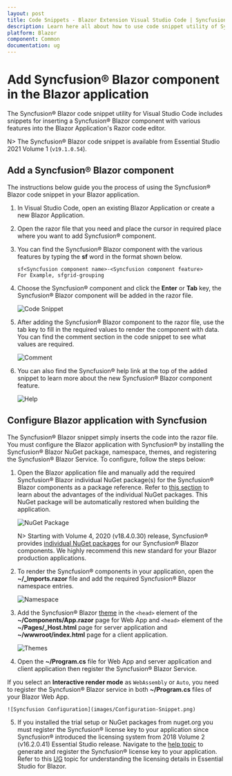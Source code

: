 ```yaml
---
layout: post
title: Code Snippets - Blazor Extension Visual Studio Code | Syncfusion
description: Learn here all about how to use code snippet utility of Syncfusion Blazor Extension for Visual Studio Code and much more.
platform: Blazor
component: Common
documentation: ug
---
```


# Add Syncfusion&reg; Blazor component in the Blazor application

The Syncfusion&reg; Blazor code snippet utility for Visual Studio Code includes snippets for inserting a Syncfusion&reg; Blazor component with various features into the Blazor Application's Razor code editor.

   N> The Syncfusion&reg; Blazor code snippet is available from Essential Studio 2021 Volume 1 (`v19.1.0.54`).

## Add a Syncfusion&reg; Blazor component

The instructions below guide you the process of using the Syncfusion&reg; Blazor code snippet in your Blazor application.

1. In Visual Studio Code, open an existing Blazor Application or create a new Blazor Application.

2. Open the razor file that you need and place the cursor in required place where you want to add Syncfusion&reg; component.

3. You can find the Syncfusion&reg; Blazor component with the various features by typing the **sf** word in the format shown below.

    ```
    sf<Syncfusion component name>-<Syncfusion component feature>
    For Example, sfgrid-grouping
    ```
4. Choose the Syncfusion&reg; component and click the **Enter** or **Tab** key, the Syncfusion&reg; Blazor component will be added in the razor file.

    ![Code Snippet](images/codesnippet.gif)

5. After adding the Syncfusion&reg; Blazor component to the razor file, use the tab key to fill in the required values to render the component with data. You can find the comment section in the code snippet to see what values are required.

    ![Comment](images/Comment.png)

6. You can also find the Syncfusion&reg; help link at the top of the added snippet to learn more about the new Syncfusion&reg; Blazor component feature.

    ![Help](images/Help.png)

## Configure Blazor application with Syncfusion

The Syncfusion&reg; Blazor snippet simply inserts the code into the razor file. You must configure the Blazor application with Syncfusion&reg; by installing the Syncfusion&reg; Blazor NuGet package, namespace, themes, and registering the Syncfusion&reg; Blazor Service. To configure, follow the steps below:

1. Open the Blazor application file and manually add the required Syncfusion&reg; Blazor individual NuGet package(s) for the Syncfusion&reg; Blazor components as a package reference. Refer to [this section](https://blazor.syncfusion.com/documentation/nuget-packages#benefits-of-using-individual-nuget-packages) to learn about the advantages of the individual NuGet packages. This NuGet package will be automatically restored when building the application.

    ![NuGet Package](images/NuGet-Snippet.png)

    N> Starting with Volume 4, 2020 (v18.4.0.30) release, Syncfusion&reg; provides [individual NuGet packages](https://blazor.syncfusion.com/documentation/nuget-packages) for our Syncfusion&reg; Blazor components. We highly recommend this new standard for your Blazor production applications.

2. To render the Syncfusion&reg; components in your application, open the **~/_Imports.razor** file and add the required Syncfusion&reg; Blazor namespace entries.

    ![Namespace](images/Namespace-Snippet.png)

3. Add the Syncfusion&reg; Blazor [theme](https://blazor.syncfusion.com/documentation/appearance/themes) in the `<head>` element of the **~/Components/App.razor** page for Web App and `<head>` element of the **~/Pages/_Host.html** page for server application and **~/wwwroot/index.html** page for a client application.

    ![Themes](images/Themes-Snippet.png)

4. Open the **~/Program.cs** file for Web App and server application and client application then register the Syncfusion&reg; Blazor Service.

If you select an **Interactive render mode** as `WebAssembly` or `Auto`, you need to register the Syncfusion&reg; Blazor service in both **~/Program.cs** files of your Blazor Web App.

    ![Syncfusion Configuration](images/Configuration-Snippet.png)

5. If you installed the trial setup or NuGet packages from nuget.org you must register the Syncfusion&reg; license key to your application since Syncfusion&reg; introduced the licensing system from 2018 Volume 2 (v16.2.0.41) Essential Studio release. Navigate to the [help topic](https://help.syncfusion.com/common/essential-studio/licensing/overview#how-to-generate-syncfusion-license-key) to generate and register the Syncfusion&reg; license key to your application. Refer to this [UG](https://blazor.syncfusion.com/documentation/getting-started/license-key/overview) topic for understanding the licensing details in Essential Studio for Blazor.